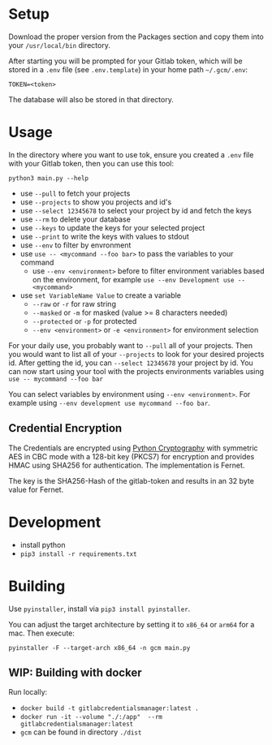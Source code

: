 # Setup
Download the proper version from the Packages section and copy them into your `/usr/local/bin` directory.

After starting you will be prompted for your Gitlab token, which will be stored in a `.env` file (see `.env.template`) in your home path `~/.gcm/.env`:
```
TOKEN=<token>
```

The database will also be stored in that directory.
# Usage
In the directory where you want to use tok, ensure you created a `.env` file with your Gitlab token, then you can use this tool:

`python3 main.py --help`

- use `--pull` to fetch your projects
- use `--projects` to show you projects and id's
- use `--select 12345678` to select your project by id and fetch the keys
- use `--rm` to delete your database
- use `--keys` to update the keys for your selected project
- use `--print` to write the keys with values to stdout
- use `--env` to filter by envronment
- use `use -- <mycommand --foo bar>` to pass the variables to your command
    - use `--env <environment>` before to filter environment variables based on the environment, for example `use --env Development use -- <mycommand>`
- use `set VariableName Value` to create a variable
    - `--raw` or `-r` for raw string
    - `--masked` or `-m` for masked (value >= 8 characters needed)
    - `--protected` or `-p` for protected
    - `--env <environment>` or `-e <environment>` for environment selection

For your daily use, you probably want to `--pull` all of your projects. 
Then you would want to list all of your `--projects` to look for your desired 
projects id. After getting the id, you can `--select 12345678` your project by id.
You can now start using your tool with the projects environments variables using 
`use -- mycommand --foo bar`

You can select variables by environment using `--env <environment>`. For example using `--env development use mycommand --foo bar`. 

## Credential Encryption
The Credentials are encrypted using [Python Cryptography](https://cryptography.io/en/latest/)
with symmetric AES in CBC mode with a 128-bit key (PKCS7) for encryption and provides 
HMAC using SHA256 for authentication. The implementation is Fernet.

The key is the SHA256-Hash of the gitlab-token and results in an 32 byte value for Fernet.

# Development
- install python
- `pip3 install -r requirements.txt`

# Building
Use `pyinstaller`, install via `pip3 install pyinstaller`.

You can adjust the target architecture by setting it to `x86_64` or `arm64` for a mac.
Then execute:

`pyinstaller -F --target-arch x86_64 -n gcm main.py`

## WIP: Building with docker
Run locally:
- `docker build -t gitlabcredentialsmanager:latest .`
- `docker run -it --volume "./:/app"  --rm gitlabcredentialsmanager:latest`
- `gcm` can be found in directory `./dist`